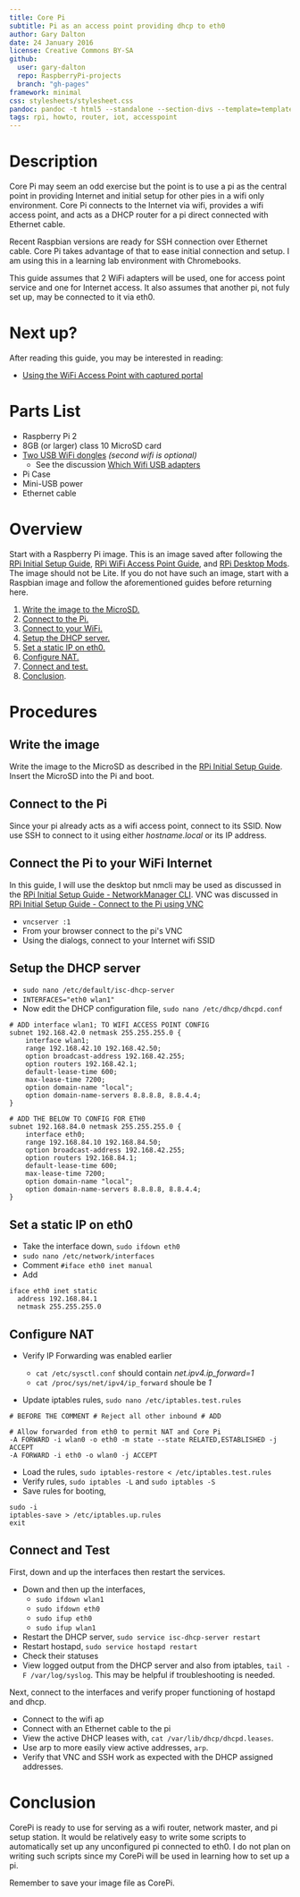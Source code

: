 ```yaml
---
title: Core Pi
subtitle: Pi as an access point providing dhcp to eth0
author: Gary Dalton
date: 24 January 2016
license: Creative Commons BY-SA
github:
  user: gary-dalton
  repo: RaspberryPi-projects
  branch: "gh-pages"
framework: minimal
css: stylesheets/stylesheet.css
pandoc: pandoc -t html5 --standalone --section-divs --template=template_github.html core_pi.md -o core_pi.html
tags: rpi, howto, router, iot, accesspoint
---
```

# Description

Core Pi may seem an odd exercise but the point is to use a pi as the central point in providing Internet and initial setup for other pies in a wifi only environment. Core Pi connects to the Internet via wifi, provides a wifi access point, and acts as a DHCP router for a pi direct connected with Ethernet cable.

Recent Raspbian versions are ready for SSH connection over Ethernet cable. Core Pi takes advantage of that to ease initial connection and setup. I am using this in a learning lab environment with Chromebooks.

This guide assumes that 2 WiFi adapters will be used, one for access point service and one for Internet access. It also assumes that another pi, not fuly set up, may be connected to it via eth0.

# Next up?

After reading this guide, you may be interested in reading:

- [Using the WiFi Access Point with captured portal](rpi_captured_portal.html)

# Parts List

+ Raspberry Pi 2
+ 8GB (or larger) class 10 MicroSD card
+ [Two USB WiFi dongles](http://www.amazon.com/Edimax-EW-7811Un-150Mbps-Raspberry-Supports/dp/B003MTTJOY/ref=pd_bxgy_147_2) _(second wifi is optional)_
    - See the discussion [Which Wifi USB adapters](rpi_which_wifi_usb.html)
+ Pi Case
+ Mini-USB power
+ Ethernet cable

# Overview

Start with a Raspberry Pi image. This is an image saved after following the [RPi Initial Setup Guide](rpi_initial_setup.html), [RPi WiFi Access Point Guide](rpi_wifi_ap.html), and [RPi Desktop Mods](rpi_gui_changes.html). The image should not be Lite. If you do not have such an image, start with a Raspbian image and follow the aforementioned guides before returning here.

1. [Write the image to the MicroSD.](#1)
2. [Connect to the Pi.](#2)
3. [Connect to your WiFi.](#3)
4. [Setup the DHCP server.](#4)
5. [Set a static IP on eth0.](#5)
6. [Configure NAT.](#6)
7. [Connect and test.](#7)
10. [Conclusion](#Conclusion).

# Procedures

## <a name="1"></a>Write the image

Write the image to the MicroSD as described in the [RPi Initial Setup Guide](rpi_initial_setup.html). Insert the MicroSD into the Pi and boot.

## <a name="2"></a>Connect to the Pi

Since your pi already acts as a wifi access point, connect to its SSID. Now use SSH to connect to it using either _hostname.local_ or its IP address.

## <a name="3"></a>Connect the Pi to your WiFi Internet

In this guide, I will use the desktop but nmcli may be used as discussed in the [RPi Initial Setup Guide - NetworkManager CLI](rpi_initial_setup.html#12). VNC was discussed in [RPi Initial Setup Guide - Connect to the Pi using VNC](rpi_initial_setup.html#11)

+ `vncserver :1`
+ From your browser connect to the pi's VNC
+ Using the dialogs, connect to your Internet wifi SSID

## <a name="4"></a>Setup the DHCP server

+ `sudo nano /etc/default/isc-dhcp-server`
+ `INTERFACES="eth0 wlan1"`
+ Now edit the DHCP configuration file, `sudo nano /etc/dhcp/dhcpd.conf`

```
# ADD interface wlan1; TO WIFI ACCESS POINT CONFIG
subnet 192.168.42.0 netmask 255.255.255.0 {
	interface wlan1;
	range 192.168.42.10 192.168.42.50;
	option broadcast-address 192.168.42.255;
	option routers 192.168.42.1;
	default-lease-time 600;
	max-lease-time 7200;
	option domain-name "local";
	option domain-name-servers 8.8.8.8, 8.8.4.4;
}

# ADD THE BELOW TO CONFIG FOR ETH0
subnet 192.168.84.0 netmask 255.255.255.0 {
	interface eth0;
	range 192.168.84.10 192.168.84.50;
	option broadcast-address 192.168.42.255;
	option routers 192.168.84.1;
	default-lease-time 600;
	max-lease-time 7200;
	option domain-name "local";
	option domain-name-servers 8.8.8.8, 8.8.4.4;
}
```

## <a name="5"></a>Set a static IP on eth0

+ Take the interface down, `sudo ifdown eth0`
+ `sudo nano /etc/network/interfaces`
+ Comment `#iface eth0 inet manual`
+ Add

```
iface eth0 inet static
  address 192.168.84.1
  netmask 255.255.255.0
```

## <a name="6"></a>Configure NAT

+ Verify IP Forwarding was enabled earlier
    - `cat /etc/sysctl.conf` should contain _net.ipv4.ip_forward=1_
    - `cat /proc/sys/net/ipv4/ip_forward` shoule be _1_

+ Update iptables rules, `sudo nano /etc/iptables.test.rules`

```
# BEFORE THE COMMENT # Reject all other inbound # ADD

# Allow forwarded from eth0 to permit NAT and Core Pi
-A FORWARD -i wlan0 -o eth0 -m state --state RELATED,ESTABLISHED -j ACCEPT
-A FORWARD -i eth0 -o wlan0 -j ACCEPT
```
+ Load the rules, `sudo iptables-restore < /etc/iptables.test.rules`
+ Verify rules, `sudo iptables -L` and `sudo iptables -S`
+ Save rules for booting,

```
sudo -i
iptables-save > /etc/iptables.up.rules
exit
```
## <a name="7"></a>Connect and Test

First, down and up the interfaces then restart the services.

+ Down and then up the interfaces,
    - `sudo ifdown wlan1`
    - `sudo ifdown eth0`
    - `sudo ifup eth0`
    - `sudo ifup wlan1`
+ Restart the DHCP server, `sudo service isc-dhcp-server restart`
+ Restart hostapd, `sudo service hostapd restart`
+ Check their statuses
+ View logged output from the DHCP server and also from iptables, `tail -F /var/log/syslog`. This may be helpful if troubleshooting is needed.

Next, connect to the interfaces and verify proper functioning of hostapd and dhcp.

+ Connect to the wifi ap
+ Connect with an Ethernet cable to the pi
+ View the active DHCP leases with, `cat /var/lib/dhcp/dhcpd.leases`.
+ Use arp to more easily view active addresses, `arp`.
+ Verify that VNC and SSH work as expected with the DHCP assigned addresses.

# <a name="Conclusion"></a>Conclusion

CorePi is ready to use for serving as a wifi router, network master, and pi setup station. It would be relatively easy to write some scripts to automatically set up any unconfigured pi connected to eth0. I do not plan on writing such scripts since my CorePi will be used in learning how to set up a pi.

Remember to save your image file as CorePi.
